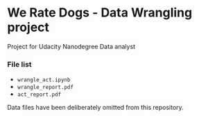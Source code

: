 # We Rate Dogs - Data Wrangling project

Project for Udacity Nanodegree Data analyst

### File list
- `wrangle_act.ipynb`
- `wrangle_report.pdf`
- `act_report.pdf`

Data files have been deliberately omitted from this repository.
